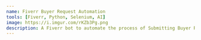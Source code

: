 ```yaml
---
name: Fiverr Buyer Request Automation
tools: [Fiverr, Python, Selenium, AI]
image: https://i.imgur.com/rKZb3Pg.png
description: A Fiverr bot to automate the process of Submitting Buyer Requests using AI and to stay online 24x7.
---
```

